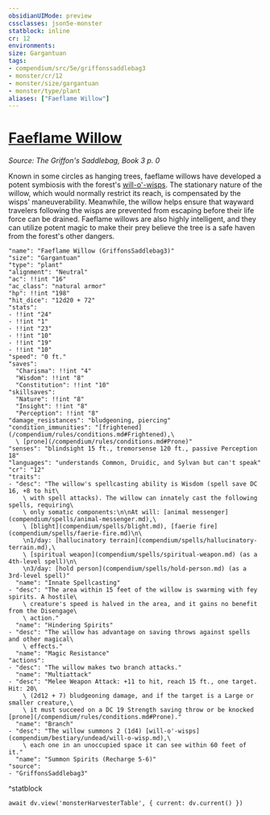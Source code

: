 ```yaml
---
obsidianUIMode: preview
cssclasses: json5e-monster
statblock: inline
cr: 12
environments: 
size: Gargantuan
tags:
- compendium/src/5e/griffonssaddlebag3
- monster/cr/12
- monster/size/gargantuan
- monster/type/plant
aliases: ["Faeflame Willow"]
---
```

# [Faeflame Willow](compendium\bestiary\plant/faeflame-willow-griffonssaddlebag3.md)
*Source: The Griffon's Saddlebag, Book 3 p. 0*

Known in some circles as hanging trees, faeflame willows have developed a potent symbiosis with the forest's [will-o'-wisps](compendium/bestiary/undead/will-o-wisp.md). The stationary nature of the willow, which would normally restrict its reach, is compensated by the wisps' maneuverability. Meanwhile, the willow helps ensure that wayward travelers following the wisps are prevented from escaping before their life force can be drained. Faeflame willows are also highly intelligent, and they can utilize potent magic to make their prey believe the tree is a safe haven from the forest's other dangers.

```statblock
"name": "Faeflame Willow (GriffonsSaddlebag3)"
"size": "Gargantuan"
"type": "plant"
"alignment": "Neutral"
"ac": !!int "16"
"ac_class": "natural armor"
"hp": !!int "198"
"hit_dice": "12d20 + 72"
"stats":
- !!int "24"
- !!int "1"
- !!int "23"
- !!int "10"
- !!int "19"
- !!int "10"
"speed": "0 ft."
"saves":
  "Charisma": !!int "4"
  "Wisdom": !!int "8"
  "Constitution": !!int "10"
"skillsaves":
  "Nature": !!int "8"
  "Insight": !!int "8"
  "Perception": !!int "8"
"damage_resistances": "bludgeoning, piercing"
"condition_immunities": "[frightened](/compendium/rules/conditions.md#Frightened),\
  \ [prone](/compendium/rules/conditions.md#Prone)"
"senses": "blindsight 15 ft., tremorsense 120 ft., passive Perception 18"
"languages": "understands Common, Druidic, and Sylvan but can't speak"
"cr": "12"
"traits":
- "desc": "The willow's spellcasting ability is Wisdom (spell save DC 16, +8 to hit\
    \ with spell attacks). The willow can innately cast the following spells, requiring\
    \ only somatic components:\n\nAt will: [animal messenger](compendium/spells/animal-messenger.md),\
    \ [blight](compendium/spells/blight.md), [faerie fire](compendium/spells/faerie-fire.md)\n\
    \n1/day: [hallucinatory terrain](compendium/spells/hallucinatory-terrain.md),\
    \ [spiritual weapon](compendium/spells/spiritual-weapon.md) (as a 4th-level spell)\n\
    \n3/day: [hold person](compendium/spells/hold-person.md) (as a 3rd-level spell)"
  "name": "Innate Spellcasting"
- "desc": "The area within 15 feet of the willow is swarming with fey spirits. A hostile\
    \ creature's speed is halved in the area, and it gains no benefit from the Disengage\
    \ action."
  "name": "Hindering Spirits"
- "desc": "The willow has advantage on saving throws against spells and other magical\
    \ effects."
  "name": "Magic Resistance"
"actions":
- "desc": "The willow makes two branch attacks."
  "name": "Multiattack"
- "desc": "Melee Weapon Attack: +11 to hit, reach 15 ft., one target. Hit: 20\
    \ (2d12 + 7) bludgeoning damage, and if the target is a Large or smaller creature,\
    \ it must succeed on a DC 19 Strength saving throw or be knocked [prone](/compendium/rules/conditions.md#Prone)."
  "name": "Branch"
- "desc": "The willow summons 2 (1d4) [will-o'-wisps](compendium/bestiary/undead/will-o-wisp.md),\
    \ each one in an unoccupied space it can see within 60 feet of it."
  "name": "Summon Spirits (Recharge 5-6)"
"source":
- "GriffonsSaddlebag3"
```
^statblock

```dataviewjs
await dv.view('monsterHarvesterTable', { current: dv.current() })
```